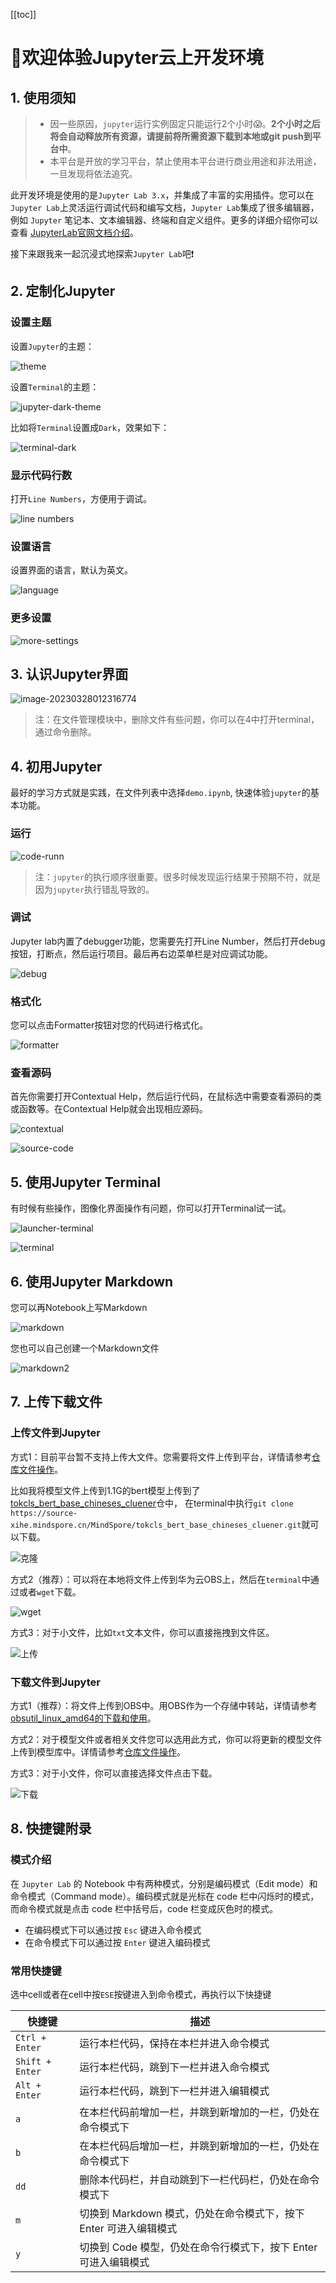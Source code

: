 [[toc]]

# 🤗欢迎体验Jupyter云上开发环境

## 1. 使用须知

> - 因一些原因，`jupyter`运行实例固定只能运行2个小时😱。**2个小时之后将会自动释放所有资源，请提前将所需资源下载到本地或git push到平台中**。
> - 本平台是开放的学习平台，禁止使用本平台进行商业用途和非法用途，一旦发现将依法追究。

此开发环境是使用的是`Jupyter Lab 3.x`，并集成了丰富的实用插件。您可以在`Jupyter Lab`上灵活运行调试代码和编写文档，`Jupyter Lab`集成了很多编辑器，例如 `Jupyter` 笔记本、文本编辑器、终端和自定义组件。更多的详细介绍你可以查看 [JupyterLab官网文档介绍](https://jupyterlab.readthedocs.io/en/stable/getting_started/overview.html#overview)。
    
接下来跟我来一起沉浸式地探索`Jupyter Lab`吧❗

## 2.  定制化Jupyter

### 设置主题

设置`Jupyter`的主题：

![theme](https://obs-xihe-beijing4.obs.cn-north-4.myhuaweicloud.com/xihe-img/projects/cloud/jupyter-theme.png)

设置`Terminal`的主题：

![jupyter-dark-theme](https://obs-xihe-beijing4.obs.cn-north-4.myhuaweicloud.com/xihe-img/projects/cloud/jupyter-dark-theme.png)

比如将`Terminal`设置成`Dark`，效果如下：

![terminal-dark](https://obs-xihe-beijing4.obs.cn-north-4.myhuaweicloud.com/xihe-img/projects/cloud/jupyter-terminal1.png)

### 显示代码行数

打开`Line Numbers`，方便用于调试。

![line numbers](https://obs-xihe-beijing4.obs.cn-north-4.myhuaweicloud.com/xihe-img/projects/cloud/jupyter-line_nums.png)

### 设置语言

设置界面的语言，默认为英文。

![language](https://obs-xihe-beijing4.obs.cn-north-4.myhuaweicloud.com/xihe-img/projects/cloud/jupyter-language.png)

### 更多设置

![more-settings](https://obs-xihe-beijing4.obs.cn-north-4.myhuaweicloud.com/xihe-img/projects/cloud/jupyter-settings.png)



## 3. 认识Jupyter界面

![image-20230328012316774](https://typora-asserts-1255664287.cos.ap-guangzhou.myqcloud.com/filesimage-20230328012316774.png)

> 注：在文件管理模块中，删除文件有些问题，你可以在4中打开terminal，通过命令删除。



## 4. 初用Jupyter

最好的学习方式就是实践，在文件列表中选择`demo.ipynb`, 快速体验`jupyter`的基本功能。

### 运行

![code-runn](https://obs-xihe-beijing4.obs.cn-north-4.myhuaweicloud.com/xihe-img/projects/cloud/jupyter-run.png)

> 注：`jupyter`的执行顺序很重要。很多时候发现运行结果于预期不符，就是因为`jupyter`执行错乱导致的。

### 调试

Jupyter lab内置了debugger功能，您需要先打开Line Number，然后打开debug按钮，打断点，然后运行项目。最后再右边菜单栏是对应调试功能。

![debug](https://obs-xihe-beijing4.obs.cn-north-4.myhuaweicloud.com/xihe-img/projects/cloud/jupyter-debug.png)

### 格式化

您可以点击Formatter按钮对您的代码进行格式化。

![formatter](https://obs-xihe-beijing4.obs.cn-north-4.myhuaweicloud.com/xihe-img/projects/cloud/jupyter-formatter.png)

### 查看源码

首先你需要打开Contextual Help，然后运行代码，在鼠标选中需要查看源码的类或函数等。在Contextual Help就会出现相应源码。

![contextual](https://obs-xihe-beijing4.obs.cn-north-4.myhuaweicloud.com/xihe-img/projects/cloud/jupyter-contextual.png)

![source-code](https://obs-xihe-beijing4.obs.cn-north-4.myhuaweicloud.com/xihe-img/projects/cloud/jupyter-contextual-code.png)



## 5. 使用Jupyter Terminal

有时候有些操作，图像化界面操作有问题，你可以打开Terminal试一试。

![launcher-terminal](https://obs-xihe-beijing4.obs.cn-north-4.myhuaweicloud.com/xihe-img/projects/cloud/jupyter-terminal-launcher.png)

![terminal](https://obs-xihe-beijing4.obs.cn-north-4.myhuaweicloud.com/xihe-img/projects/cloud/jupyter-terminal.png)



## 6. 使用Jupyter Markdown

您可以再Notebook上写Markdown

![markdown](https://obs-xihe-beijing4.obs.cn-north-4.myhuaweicloud.com/xihe-img/projects/cloud/jupyter-markdown1.png)

您也可以自己创建一个Markdown文件

![markdown2](https://obs-xihe-beijing4.obs.cn-north-4.myhuaweicloud.com/xihe-img/projects/cloud/jupyter-markdown2.png)



## 7. 上传下载文件

### 上传文件到Jupyter

方式1：目前平台暂不支持上传大文件。您需要将文件上传到平台，详情请参考[仓库文件操作](https://xihe-docs.mindspore.cn/zh/tutorial/repo/)。

比如我将模型文件上传到1.1G的bert模型上传到了[tokcls_bert_base_chineses_cluener](https://xihe.mindspore.cn/models/MindSpore/tokcls_bert_base_chineses_cluener/tree)仓中，
在terminal中执行`git clone https://source-xihe.mindspore.cn/MindSpore/tokcls_bert_base_chineses_cluener.git`就可以下载。

![克隆](https://obs-xihe-beijing4.obs.cn-north-4.myhuaweicloud.com/xihe-img/projects/cloud/jupyter-upload.png)

方式2（推荐）：可以将在本地将文件上传到华为云OBS上，然后在`terminal`中通过或者`wget`下载。

![wget](https://obs-xihe-beijing4.obs.cn-north-4.myhuaweicloud.com/xihe-img/projects/cloud/jupyter-wget.png)

方式3：对于小文件，比如`txt`文本文件，你可以直接拖拽到文件区。

![上传](https://obs-xihe-beijing4.obs.cn-north-4.myhuaweicloud.com/xihe-img/projects/cloud/jupyter-file-upload.png)


### 下载文件到Jupyter

方式1（推荐）：将文件上传到OBS中。用OBS作为一个存储中转站，详情请参考[obsutil_linux_amd64的下载和使用](https://support.huaweicloud.com/utiltg-obs/obs_11_0003.html)。

方式2：对于模型文件或者相关文件您可以选用此方式，你可以将更新的模型文件上传到模型库中。详情请参考[仓库文件操作](https://xihe-docs.mindspore.cn/zh/tutorial/repo/)。

方式3：对于小文件，你可以直接选择文件点击下载。

![下载](https://obs-xihe-beijing4.obs.cn-north-4.myhuaweicloud.com/xihe-img/projects/cloud/jupyter-download.png)



## 8. 快捷键附录

### 模式介绍

在 `Jupyter Lab` 的 Notebook 中有两种模式，分别是编码模式（Edit mode）和命令模式（Command mode）。编码模式就是光标在 code 栏中闪烁时的模式，而命令模式就是点击 code 栏中括号后，code 栏变成灰色时的模式。

- 在编码模式下可以通过按 `Esc` 键进入命令模式
- 在命令模式下可以通过按 `Enter` 键进入编码模式

### 常用快捷键

选中cell或者在cell中按`ESE`按键进入到命令模式，再执行以下快捷键

| 快捷键          | 描述                                                         |
| --------------- | ------------------------------------------------------------ |
| `Ctrl + Enter`  | 运行本栏代码，保持在本栏并进入命令模式                       |
| `Shift + Enter` | 运行本栏代码，跳到下一栏并进入命令模式                       |
| `Alt + Enter`   | 运行本栏代码，跳到下一栏并进入编辑模式                       |
| `a`             | 在本栏代码前增加一栏，并跳到新增加的一栏，仍处在命令模式下   |
| `b`             | 在本栏代码后增加一栏，并跳到新增加的一栏，仍处在命令模式下   |
| `dd`            | 删除本代码栏，并自动跳到下一栏代码栏，仍处在命令模式下       |
| `m`             | 切换到 Markdown 模式，仍处在命令模式下，按下 Enter 可进入编辑模式 |
| `y`             | 切换到 Code 模型，仍处在命令行模式下，按下 Enter 可进入编辑模式 |